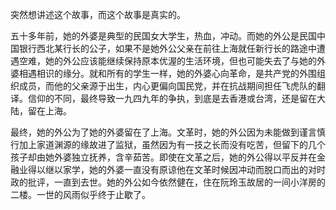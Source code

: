 突然想讲述这个故事，而这个故事是真实的。



五十多年前，她的外婆是典型的民国女大学生，热血，冲动。而她的外公是民国中国银行西北某行长的公子，如果不是她外公父亲在前往上海就任新行长的路途中遭遇空难，她的外公应该能继续保持原本优渥的生活环境，但也可能失去了与她的外婆相遇相识的缘分。就和所有的学生一样，她的外婆心向革命，是共产党的外围组织成员，而他的父亲源于出生，内心更偏向国民党，并在抗战期间担任飞虎队的翻译。信仰的不同，最终导致一九四九年的争执，到底是去香港或台湾，还是留在大陆，留在上海。



最终，她的外公为了她的外婆留在了上海。文革时，她的外公因为未能做到谨言慎行加上家道渊源的缘故进了监狱，虽然因为有一技之长而没有吃苦，但留下的几个孩子却由她外婆独立抚养，含辛茹苦。即使在文革之后，她的外公得以平反并在金融业得以继以家学，她的外婆一直没有原谅他在文革时候因冲动而脱口而出的对时政的批评，一直到去世。她的外公如今依然健在，住在阮玲玉故居的一间小洋房的二楼。一世的风雨似乎终于止歇了。